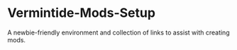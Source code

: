 # Vermintide-Mods-Setup
A newbie-friendly environment and collection of links to assist with creating mods.

